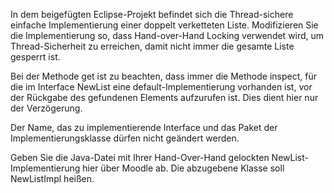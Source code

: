 In dem beigefügten Eclipse-Projekt befindet sich die Thread-sichere einfache Implementierung einer doppelt verketteten Liste. Modifizieren Sie die Implementierung so, dass Hand-over-Hand Locking verwendet wird, um Thread-Sicherheit zu erreichen, damit nicht immer die gesamte Liste gesperrt ist.

Bei der Methode get ist zu beachten, dass immer die Methode inspect, für die im Interface NewList eine default-Implementierung vorhanden ist, vor der Rückgabe des gefundenen Elements aufzurufen ist. Dies dient hier nur der Verzögerung. 

Der Name, das zu implementierende Interface und das Paket der Implementierungsklasse dürfen nicht geändert werden.

Geben Sie die Java-Datei mit Ihrer Hand-Over-Hand gelockten NewList-Implementierung hier über Moodle ab. Die abzugebene Klasse soll NewListImpl heißen.